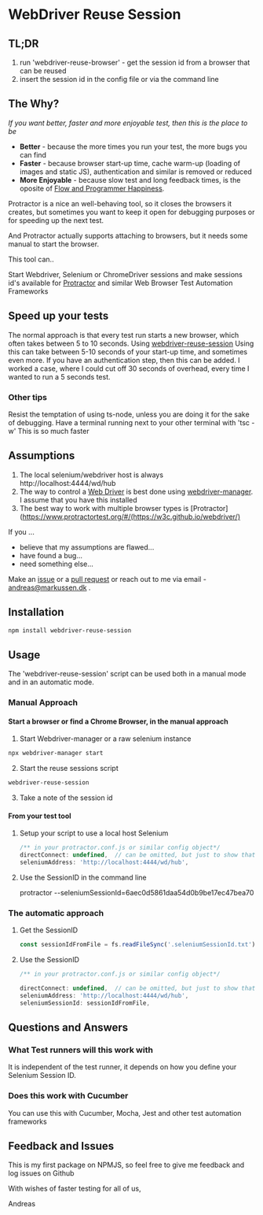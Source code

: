 # WebDriver Reuse Session

## TL;DR

1) run 'webdriver-reuse-browser' - get the session id from a browser that can be reused
2) insert the session id in the config file or via the command line

## The Why?

*If you want better, faster and more enjoyable test, then this is the place to be*

 * **Better** - because the more times you run your test, the more bugs you can find
 * **Faster** - because browser start-up time, cache warm-up (loading of images and static JS), authentication and similar is removed or reduced
 * **More Enjoyable** - because slow test and long feedback times, is the oposite of [Flow and Programmer Happiness](https://www.youtube.com/watch?v=AJ7u_Z-TS-A&feature=youtu.be&t=116). 

Protractor is a nice an well-behaving tool, so it closes the browsers it creates, but sometimes you want to keep it open for debugging purposes or for speeding up the next test. 

And Protractor actually supports attaching to browsers, but it needs some manual to start the browser. 

This tool can.. 

Start Webdriver, Selenium or ChromeDriver sessions and make sessions id's available for [Protractor](https://www.protractortest.org) and similar Web Browser Test Automation Frameworks

## Speed up your tests

The normal approach is that every test run starts a new browser, which often takes between 5 to 10 seconds. 
Using [webdriver-reuse-session]()
Using this can take between 5-10 seconds of your start-up time, and sometimes even more. 
If you have an authentication step, then this can be added. 
I worked a case, where I could cut off 30 seconds of overhead, every time I wanted to run a 5 seconds test. 

### Other tips

Resist the temptation of using ts-node, unless you are doing it for the sake of debugging. 
Have a terminal running next to your other terminal with 'tsc -w'
This is so much faster

## Assumptions

1. The local selenium/webdriver host is always http://localhost:4444/wd/hub 
2. The way to control a [Web Driver](https://w3c.github.io/webdriver/) is best done using [webdriver-manager](https://www.npmjs.com/package/webdriver-manager). I assume that you have this installed
3. The best way to work with multiple browser types is [Protractor](https://www.protractortest.org/#/(https://w3c.github.io/webdriver/)

If you ... 
 * believe that my assumptions are flawed...
 * have found a bug...
 * need something else...

Make an [issue](https://github.com/andreasmarkussen/webdriver-reuse-session/issues/new) or a [pull request](https://github.com/andreasmarkussen/webdriver-reuse-session/compare) or reach out to me via email - andreas@markussen.dk . 

## Installation

```sh
npm install webdriver-reuse-session
```

## Usage

The 'webdriver-reuse-session' script can be used both in a manual mode and in an automatic mode.

### Manual Approach

#### Start a browser or find a Chrome Browser, in the manual approach

1. Start Webdriver-manager or a raw selenium instance

```sh
npx webdriver-manager start
```

2. Start the reuse sessions script

```sh
webdriver-reuse-session
```

3. Take a note of the session id

#### From your test tool

1. Setup your script to use a local host Selenium
  
    ```javascript
    /** in your protractor.conf.js or similar config object*/
    directConnect: undefined,  // can be omitted, but just to show that directConnect must not be set
    seleniumAddress: 'http://localhost:4444/wd/hub',
    ```

2. Use the SessionID in the command line

    protractor --seleniumSessionId=6aec0d5861daa54d0b9be17ec47bea70
   
    
### The automatic approach

1. Get the SessionID
  
    ```javascript
    const sessionIdFromFile = fs.readFileSync('.seleniumSessionId.txt')
    ```

2. Use the SessionID
   
    ```javascript
    /** in your protractor.conf.js or similar config object*/

    directConnect: undefined,  // can be omitted, but just to show that directConnnect must not be set
    seleniumAddress: 'http://localhost:4444/wd/hub',
    seleniumSessionId: sessionIdFromFile,
    ```


## Questions and Answers

### What Test runners will this work with

It is independent of the test runner, it depends on how you define your Selenium Session ID. 

### Does this work with Cucumber

You can use this with Cucumber, Mocha, Jest and other test automation frameworks

## Feedback and Issues

This is my first package on NPMJS, so feel free to give me feedback and log issues on Github

With wishes of faster testing for all of us,

Andreas

